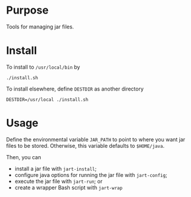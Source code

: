 # Purpose

Tools for managing jar files.

# Install

To install to `/usr/local/bin` by

    ./install.sh

To install elsewhere, define `DESTDIR` as another directory

    DESTDIR=/usr/local ./install.sh

# Usage

Define the environmental variable `JAR_PATH` to point to where you want jar 
files to be stored. Otherwise, this variable defaults to `$HOME/java`.

Then, you can

* install a jar file with `jart-install`;
* configure java options for running the jar file with `jart-config`;
* execute the jar file with `jart-run`; or
* create a wrapper Bash script with `jart-wrap`

